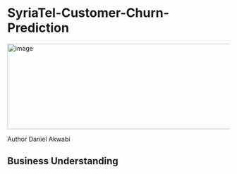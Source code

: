 # SyriaTel-Customer-Churn-Prediction
<img width="725" height="194" alt="image" src="https://github.com/user-attachments/assets/09683920-1f63-4346-afdd-cc271933c06b" />

Author Daniel Akwabi

## Business Understanding
